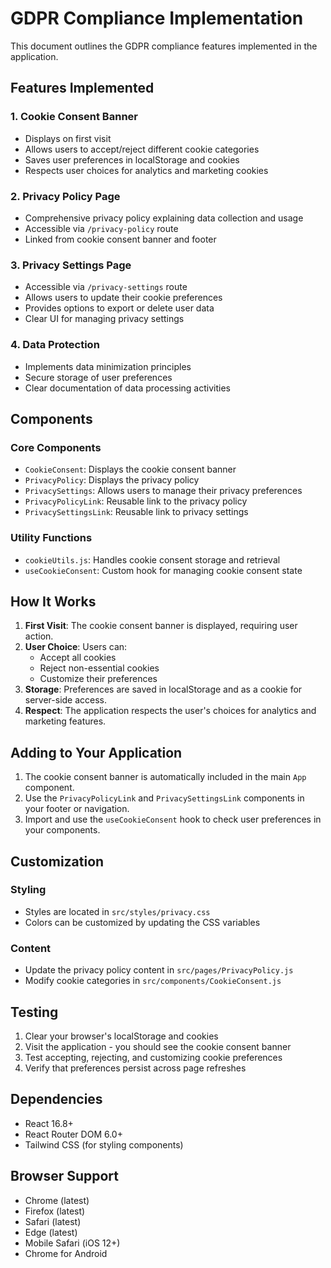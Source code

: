 # GDPR Compliance Implementation

This document outlines the GDPR compliance features implemented in the application.

## Features Implemented

### 1. Cookie Consent Banner
- Displays on first visit
- Allows users to accept/reject different cookie categories
- Saves user preferences in localStorage and cookies
- Respects user choices for analytics and marketing cookies

### 2. Privacy Policy Page
- Comprehensive privacy policy explaining data collection and usage
- Accessible via `/privacy-policy` route
- Linked from cookie consent banner and footer

### 3. Privacy Settings Page
- Accessible via `/privacy-settings` route
- Allows users to update their cookie preferences
- Provides options to export or delete user data
- Clear UI for managing privacy settings

### 4. Data Protection
- Implements data minimization principles
- Secure storage of user preferences
- Clear documentation of data processing activities

## Components

### Core Components
- `CookieConsent`: Displays the cookie consent banner
- `PrivacyPolicy`: Displays the privacy policy
- `PrivacySettings`: Allows users to manage their privacy preferences
- `PrivacyPolicyLink`: Reusable link to the privacy policy
- `PrivacySettingsLink`: Reusable link to privacy settings

### Utility Functions
- `cookieUtils.js`: Handles cookie consent storage and retrieval
- `useCookieConsent`: Custom hook for managing cookie consent state

## How It Works

1. **First Visit**: The cookie consent banner is displayed, requiring user action.
2. **User Choice**: Users can:
   - Accept all cookies
   - Reject non-essential cookies
   - Customize their preferences
3. **Storage**: Preferences are saved in localStorage and as a cookie for server-side access.
4. **Respect**: The application respects the user's choices for analytics and marketing features.

## Adding to Your Application

1. The cookie consent banner is automatically included in the main `App` component.
2. Use the `PrivacyPolicyLink` and `PrivacySettingsLink` components in your footer or navigation.
3. Import and use the `useCookieConsent` hook to check user preferences in your components.

## Customization

### Styling
- Styles are located in `src/styles/privacy.css`
- Colors can be customized by updating the CSS variables

### Content
- Update the privacy policy content in `src/pages/PrivacyPolicy.js`
- Modify cookie categories in `src/components/CookieConsent.js`

## Testing

1. Clear your browser's localStorage and cookies
2. Visit the application - you should see the cookie consent banner
3. Test accepting, rejecting, and customizing cookie preferences
4. Verify that preferences persist across page refreshes

## Dependencies

- React 16.8+
- React Router DOM 6.0+
- Tailwind CSS (for styling components)

## Browser Support

- Chrome (latest)
- Firefox (latest)
- Safari (latest)
- Edge (latest)
- Mobile Safari (iOS 12+)
- Chrome for Android
